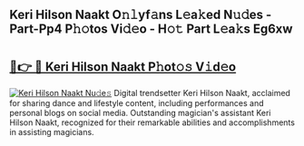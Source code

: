 ## Keri Hilson Naakt O𝚗𝚕yf𝚊ns L𝚎a𝚔ed N𝚞𝚍es - Part-Pp4 P𝚑𝚘tos Vi𝚍𝚎o - H𝚘𝚝 Part L𝚎a𝚔s Eg6xw

# <h2><a href="http://kf5kt1.oniu.top/?m=Keri+Hilson+Naakt">🔗👉 🔴 Keri Hilson Naakt P𝚑ot𝚘𝚜 V𝚒d𝚎o</a></h2>

[![Keri Hilson Naakt Nu𝚍e𝚜](https://i.imgur.com/0qMVB7G.gif)](http://kf5kt1.oniu.top/?m=Keri+Hilson+Naakt)
Digital trendsetter Keri Hilson Naakt, acclaimed for sharing dance and lifestyle content, including performances and personal blogs on social media. Outstanding magician's assistant Keri Hilson Naakt, recognized for their remarkable abilities and accomplishments in assisting magicians.  
